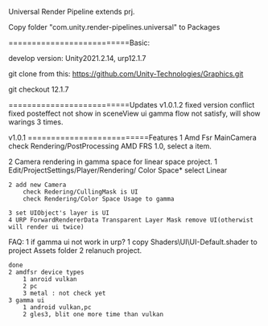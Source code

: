 
Universal Render Pipeline extends prj.

Copy folder "com.unity.render-pipelines.universal" to Packages

==========================Basic:

develop version:
Unity2021.2.14, urp12.1.7

git clone from this:
https://github.com/Unity-Technologies/Graphics.git

git checkout 12.1.7

==========================Updates
v1.0.1.2
fixed version conflict
fixed posteffect not show in sceneView
ui gamma flow not satisfy, will show warings 3 times.

v1.0.1
==========================Features
1 Amd Fsr
    MainCamera check Rendering/PostProcessing
    AMD FRS 1.0, select a item.


2 Camera rendering in gamma space for linear space project.
    1 Edit/ProjectSettings/Player/Rendering/ Color Space*
        select Linear
    
    2 add new Camera
        check Redering/CullingMask is UI
        check Rendering/Color Space Usage to gamma

    3 set UIObject's layer is UI
    4 URP ForwardRendererData Transparent Layer Mask remove UI(otherwist will render ui twice)

FAQ:
    1 if gamma ui not work in urp?
        1 copy Shaders\UI\UI-Default.shader to project Assets folder
        2 relanuch project.

    done
    2 amdfsr device types
        1 anroid vulkan
        2 pc 
        3 metal : not check yet
    3 gamma ui
        1 android vulkan,pc
        2 gles3, blit one more time than vulkan

